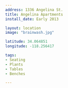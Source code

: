 ```yaml
---
address: 1336 Angelina St.  
title: Angelina Apartments
install_date: Early 2013

layout: location
image: "brainwash.jpg"

latitude: 34.064851
longitude: -118.256417

tags:	
- Seating
- Plants
- Tables
- Benches

---
```

